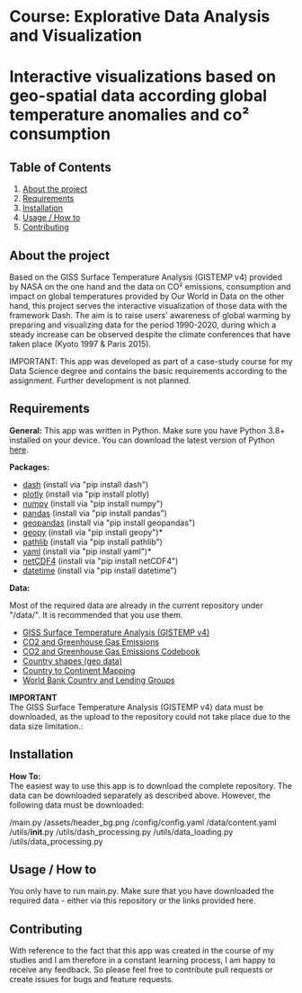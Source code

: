 # Course: Explorative Data Analysis and Visualization
# Interactive visualizations based on geo-spatial data according global temperature anomalies and co² consumption

## Table of Contents
1. [About the project](#About-the-project)
2. [Requirements](#Requirements)
3. [Installation](#Installation)
4. [Usage / How to](#Usage-/-How-to)
5. [Contributing](#Contributing)


## About the project
Based on the GISS Surface Temperature Analysis (GISTEMP v4) provided by NASA on the one hand and the data on CO² emissions, consumption and impact on global temperatures provided by Our World in Data on the other hand, this project serves the interactive visualization of those data with the framework Dash.
The aim is to raise users' awareness of global warming by preparing and visualizing data for the period 1990-2020, during which a steady increase can be observed despite the climate conferences that have taken place (Kyoto 1997 & Paris 2015).

IMPORTANT:
This app was developed as part of a case-study course for my Data Science degree and contains the basic requirements according to the assignment. Further development is not planned.

## Requirements

**General:** 
This app was written in Python. Make sure you have Python 3.8+ installed on your device. 
You can download the latest version of Python [here](https://www.python.org/downloads/). 

**Packages:**
* [dash](https://dash.plotly.com) (install via "pip install dash")
* [plotly](https://plotly.com/python/) (install via "pip install plotly)
* [numpy](https://numpy.org) (install via "pip install numpy")
* [pandas](https://pandas.pydata.org/about/index.html) (install via "pip install pandas")
* [geopandas](https://geopandas.org/en/stable/) (install via "pip install geopandas")
* [geopy](https://geopy.readthedocs.io/en/stable/) (install via "pip install geopy")* 
* [pathlib](https://docs.python.org/3/library/pathlib.html) (install via "pip install pathlib")
* [yaml](https://python.land/data-processing/python-yaml) (install via "pip install yaml")* 
* [netCDF4](https://unidata.github.io/netcdf4-python/) (install via "pip install netCDF4")
* [datetime](https://docs.python.org/3/library/datetime.html) (install via "pip install datetime") 

**Data:**

Most of the required data are already in the current repository under "/data/". 
It is recommended that you use them.

* [GISS Surface Temperature Analysis (GISTEMP v4)](https://data.giss.nasa.gov/pub/gistemp/gistemp1200_GHCNv4_ERSSTv5.nc.gz)
* [CO2 and Greenhouse Gas Emissions](https://github.com/owid/co2-data/blob/master/owid-co2-data.csv)
* [CO2 and Greenhouse Gas Emissions Codebook](https://github.com/owid/co2-data/blob/master/owid-co2-codebook.csv)
* [Country shapes (geo data)](https://datahub.io/core/geo-countries/r/countries.geojson)
* [Country to Continent Mapping](https://gist.github.com/stevewithington/20a69c0b6d2ff846ea5d35e5fc47f26c)
* [World Bank Country and Lending Groups](https://datacatalogfiles.worldbank.org/ddh-published/0037712/DR0090755/CLASS.xlsx)

**IMPORTANT**<br>
The GISS Surface Temperature Analysis (GISTEMP v4) data must be downloaded, as the upload to the repository could not take place due to the data size limitation.:

## Installation

**How To:**<br>
The easiest way to use this app is to download the complete repository.
The data can be downloaded separately as described above. However, the following data must be downloaded:

/main.py
/assets/header_bg.png
/config/config.yaml
/data/content.yaml
/utils/__init__.py
/utils/dash_processing.py
/utils/data_loading.py
/utils/data_processing.py


## Usage / How to

You only have to run main.py. Make sure that you have downloaded the required data - either via this repository or the links provided here.

## Contributing 
With reference to the fact that this app was created in the course of my studies and I am therefore in a constant learning process, I am happy to receive any feedback.
So please feel free to contribute pull requests or create issues for bugs and feature requests.
